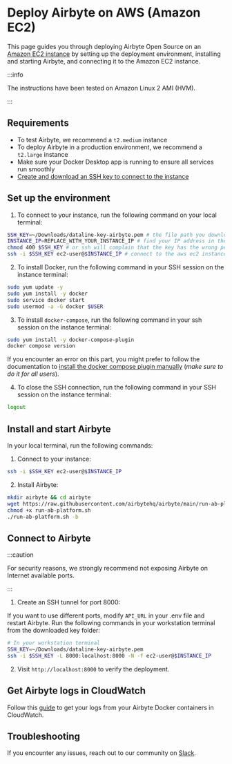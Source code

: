 # Deploy Airbyte on AWS (Amazon EC2)

This page guides you through deploying Airbyte Open Source on an [Amazon EC2 instance](https://docs.aws.amazon.com/AWSEC2/latest/UserGuide/concepts.html) by setting up the deployment environment, installing and starting Airbyte, and connecting it to the Amazon EC2 instance.

:::info

The instructions have been tested on Amazon Linux 2 AMI (HVM).

:::

## Requirements

- To test Airbyte, we recommend a `t2.medium` instance
- To deploy Airbyte in a production environment, we recommend a `t2.large` instance
- Make sure your Docker Desktop app is running to ensure all services run smoothly
- [Create and download an SSH key to connect to the instance](https://docs.aws.amazon.com/AWSEC2/latest/UserGuide/create-key-pairs.html)

## Set up the environment

1. To connect to your instance, run the following command on your local terminal:

```bash
SSH_KEY=~/Downloads/dataline-key-airbyte.pem # the file path you downloaded the key
INSTANCE_IP=REPLACE_WITH_YOUR_INSTANCE_IP # find your IP address in the EC2 console under the Instances tab
chmod 400 $SSH_KEY # or ssh will complain that the key has the wrong permissions
ssh -i $SSH_KEY ec2-user@$INSTANCE_IP # connect to the aws ec2 instance AMI and the your private IP address
```

2. To install Docker, run the following command in your SSH session on the instance terminal:

```bash
sudo yum update -y
sudo yum install -y docker
sudo service docker start
sudo usermod -a -G docker $USER
```

3. To install `docker-compose`, run the following command in your ssh session on the instance terminal:

```bash
sudo yum install -y docker-compose-plugin
docker compose version
```

If you encounter an error on this part, you might prefer to follow the documentation to [install the docker compose plugin manually](https://docs.docker.com/compose/install/linux/#install-the-plugin-manually) (_make sure to do it for all users_).

4. To close the SSH connection, run the following command in your SSH session on the instance terminal:

```bash
logout
```

## Install and start Airbyte

In your local terminal, run the following commands:

1. Connect to your instance:

```bash
ssh -i $SSH_KEY ec2-user@$INSTANCE_IP
```

2. Install Airbyte:

```bash
mkdir airbyte && cd airbyte
wget https://raw.githubusercontent.com/airbytehq/airbyte/main/run-ab-platform.sh
chmod +x run-ab-platform.sh
./run-ab-platform.sh -b
```

## Connect to Airbyte

:::caution

For security reasons, we strongly recommend not exposing Airbyte on Internet available ports.

:::

1. Create an SSH tunnel for port 8000:

If you want to use different ports, modify `API_URL` in your .env file and restart Airbyte.
Run the following commands in your workstation terminal from the downloaded key folder:

```bash
# In your workstation terminal
SSH_KEY=~/Downloads/dataline-key-airbyte.pem
ssh -i $SSH_KEY -L 8000:localhost:8000 -N -f ec2-user@$INSTANCE_IP
```

2. Visit `http://localhost:8000` to verify the deployment.

## Get Airbyte logs in CloudWatch

Follow this [guide](https://aws.amazon.com/pt/premiumsupport/knowledge-center/cloudwatch-docker-container-logs-proxy/) to get your logs from your Airbyte Docker containers in CloudWatch.

## Troubleshooting

If you encounter any issues, reach out to our community on [Slack](https://slack.airbyte.com/).
